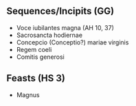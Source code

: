 ## Sequences/Incipits (GG)
- Voce iubilantes magna (AH 10, 37)
- Sacrosancta hodiernae
- Concepcio (Conceptio?) mariae virginis
- Regem coeli 
- Comitis generosi



## Feasts (HS 3)
- Magnus
